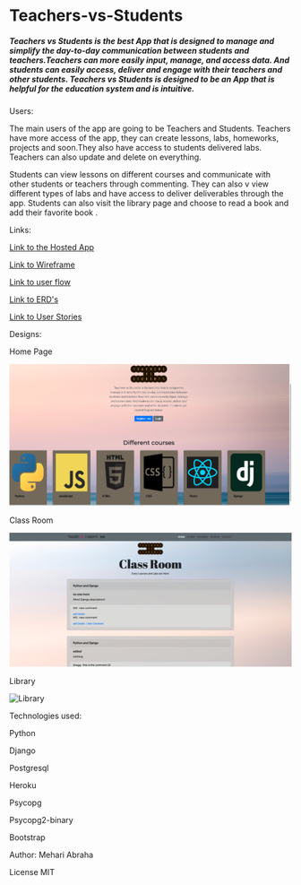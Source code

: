 # Teachers-vs-Students

##### Teachers vs Students is the best App that is designed to manage and simplify the day-to-day communication between students and teachers.Teachers can more easily input, manage, and access  data. And students can easily access, deliver and engage with their teachers and other students. Teachers vs Students is designed to be an App that is helpful for the education system and is intuitive.

Users:

The main users of the app are going to be Teachers and Students.
Teachers have more access of the app, they can create lessons, labs, homeworks, projects and soon.They also have access to students delivered labs. Teachers can also update and delete on everything.

Students can view lessons on different courses and communicate with other students or teachers through commenting. They can also v view different types of labs and have access to deliver deliverables through the app. Students can also visit the library page and choose to read a book and add their favorite book .

Links:

[Link to the Hosted App](https://shrouded-journey-99034.herokuapp.com/)

[Link to Wireframe ](https://www.figma.com/file/4sTPX2GTQFTW4WNg5CdGjJ/Capstone-Project?node-id=0%3A1)

[Link to user flow](https://drive.google.com/file/d/1GfqG_DKCPSdziBS3fE4aXBWt_MeHqw9T/view?usp=sharing)

[Link to ERD's](https://drive.google.com/file/d/1xi4niQBG3Dv3Nx9wIVRDM0j1MygIhzvJ/view?usp=sharing)

[Link to User Stories](https://docs.google.com/document/d/1VlqepnmyyuIG0fc0eSDdxCwFUgfy9DvCSpMHUWLsy-s/edit?usp=sharing)

Designs:

Home Page

![Home Page](./app/static/images/Home-page-img.png)

Class Room 

![Class Room](./app/static/images/class-room-img.png)

Library

![Library](./app/static/images/Library-page-img.png)

Technologies used:

Python

Django

Postgresql

Heroku

Psycopg

Psycopg2-binary

Bootstrap

Author: 
Mehari Abraha

License MIT